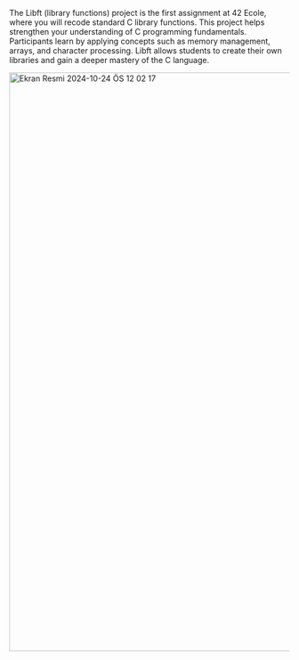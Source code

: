 The Libft (library functions) project is the first assignment at 42 Ecole, where you will recode standard C library functions. This project helps strengthen your understanding of C programming fundamentals. Participants learn by applying concepts such as memory management, arrays, and character processing. Libft allows students to create their own libraries and gain a deeper mastery of the C language.


<img width="1041" alt="Ekran Resmi 2024-10-24 ÖS 12 02 17" src="https://github.com/user-attachments/assets/0e1cf32f-dd47-41ef-9416-5330bce2c533">


